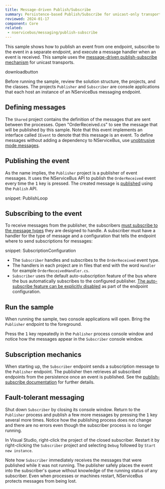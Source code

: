 ```yaml
---
title: Message-driven Publish/Subscribe
summary: Persistence-based Publish/Subscribe for unicast-only transports.
reviewed: 2024-01-17
component: Core
related:
 - nservicebus/messaging/publish-subscribe
---
```


This sample shows how to publish an event from one endpoint, subscribe to the event in a separate endpoint, and execute a message handler when an event is received. This sample uses the [message-driven publish-subscribe mechanism](/nservicebus/messaging/publish-subscribe#mechanics-message-driven-persistence-based) for unicast transports.

downloadbutton

Before running the sample, review the solution structure, the projects, and the classes. The projects `Publisher` and `Subscriber` are console applications that each host an instance of an NServiceBus messaging endpoint.

## Defining messages

The `Shared` project contains the definition of the messages that are sent between the processes. Open "OrderReceived.cs" to see the message that will be published by this sample. Note that this event implements an interface called `IEvent` to denote that this message is an event. To define messages without adding a dependency to NServiceBus, use [unobtrusive mode messages](/nservicebus/messaging/unobtrusive-mode.md).

## Publishing the event

As the name implies, the `Publisher` project is a publisher of event messages. It uses the NServiceBus API to publish the `OrderReceived` event every time the <kbd>1</kbd> key is pressed. The created message is [published](/nservicebus/messaging/publish-subscribe/) using the `Publish` API.

snippet: PublishLoop

## Subscribing to the event

To receive messages from the publisher, the subscribers [must subscribe to the message types](/nservicebus/messaging/publish-subscribe/) they are designed to handle. A subscriber must have a handler for the type of message and a configuration that tells the endpoint where to send subscriptions for messages:

snippet: SubscriptionConfiguration

* The `Subscriber` handles and subscribes to the `OrderReceived` event type.
* The handlers in each project are in files that end with the word `Handler` for example `OrderReceivedHandler.cs`.
* `Subscriber` uses the default auto-subscription feature of the bus where the bus automatically subscribes to the configured publisher. [The auto-subscribe feature can be explicitly disabled](/nservicebus/messaging/publish-subscribe/controlling-what-is-subscribed.md) as part of the endpoint configuration.

## Run the sample

When running the sample, two console applications will open. Bring the `Publisher` endpoint to the foreground.

Press the <kbd>1</kbd> key repeatedly in the `Publisher` process console window and notice how the messages appear in the `Subscriber` console window.

## Subscription mechanics

When starting up, the `Subscriber` endpoint sends a subscription message to the `Publisher` endpoint. The publisher then retrieves all subscribed endpoints from the persistence once an event is published. See the [publish-subscribe documentation](/nservicebus/messaging/publish-subscribe#mechanics-message-driven-persistence-based) for further details.

## Fault-tolerant messaging

Shut down `Subscriber` by closing its console window. Return to the `Publisher` process and publish a few more messages by pressing the <kbd>1</kbd> key several more times. Notice how the publishing process does not change and there are no errors even though the subscriber process is no longer running.

In Visual Studio, right-click the project of the closed subscriber. Restart it by right-clicking the `Subscriber` project and selecting `Debug` followed by `Start new instance`.

Note how `Subscriber` immediately receives the messages that were published while it was not running. The publisher safely places the event into the subscriber's queue without knowledge of the running status of any subscriber. Even when processes or machines restart, NServiceBus protects messages from being lost.
